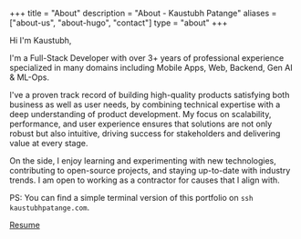 +++
title = "About"
description = "About - Kaustubh Patange"
aliases = ["about-us", "about-hugo", "contact"]
type = "about"
+++

Hi I'm Kaustubh,

I'm a Full-Stack Developer with over 3+ years of professional experience specialized in many domains including Mobile Apps, Web, Backend, Gen AI & ML-Ops.

I've a proven track record of building high-quality products satisfying both business as well as user needs, by combining technical expertise with a deep understanding of product development. My focus on scalability, performance, and user experience ensures that solutions are not only robust but also intuitive, driving success for stakeholders and delivering value at every stage.

On the side, I enjoy learning and experimenting with new technologies, contributing to open-source projects, and staying up-to-date with industry trends. I am open to working as a contractor for causes that I align with.

PS: You can find a simple terminal version of this portfolio on `ssh kaustubhpatange.com`.

[Resume](https://kaustubhpatange.com/resume)
